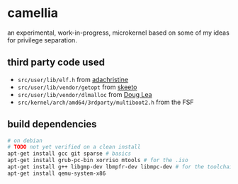 # camellia
an experimental, work-in-progress, microkernel based on some of my ideas for privilege separation.

## third party code used
* `src/user/lib/elf.h` from [adachristine](https://github.com/adachristine/sophia/tree/main/api/elf)
* `src/user/lib/vendor/getopt` from [skeeto](https://github.com/skeeto/getopt)
* `src/user/lib/vendor/dlmalloc` from [Doug Lea](https://gee.cs.oswego.edu/dl/html/malloc.html)
* `src/kernel/arch/amd64/3rdparty/multiboot2.h` from the FSF

## build dependencies
```sh
# on debian
# TODO not yet verified on a clean install
apt-get install gcc git sparse # basics
apt-get install grub-pc-bin xorriso mtools # for the .iso
apt-get install g++ libgmp-dev lbmpfr-dev libmpc-dev # for the toolchain
apt-get install qemu-system-x86
```
